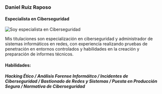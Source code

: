 ### Daniel Ruiz Raposo
#### Especialista en Ciberseguridad
![Soy especialista en Ciberseguridad](https://github.com/raghavk16/raghavk16/blob/master/coderman.gif?raw=true)

Mis titulaciones son especialización en ciberseguridad y administrador de sistemas informáticos en redes, con experiencía realizando pruebas de penetración en entornos controlados y habilidades en la creación y preparación de informes técnicos.

#### Habilidades:
##### Hacking Ético / Análisis Forense Informáitco / Incidentes de Ciberseguridad / Bastionado de Redes y Sistemas / Puesta en Producción Segura / Normativa de Ciberseguridad
